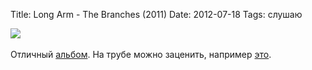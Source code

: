 Title: Long Arm - The Branches (2011)
Date: 2012-07-18
Tags: слушаю

<div class="text"><img src="https://dl.dropbox.com/u/140528/site/long_arm-the_branches.jpeg" /><br /><br />
Отличный <a href="http://www.discogs.com/Long-Arm-The-Branches/release/2701841">альбом</a>. На трубе можно заценить, например <a href="http://www.youtube.com/watch?v=BtSjZoJhC9k">это</a>.</div>